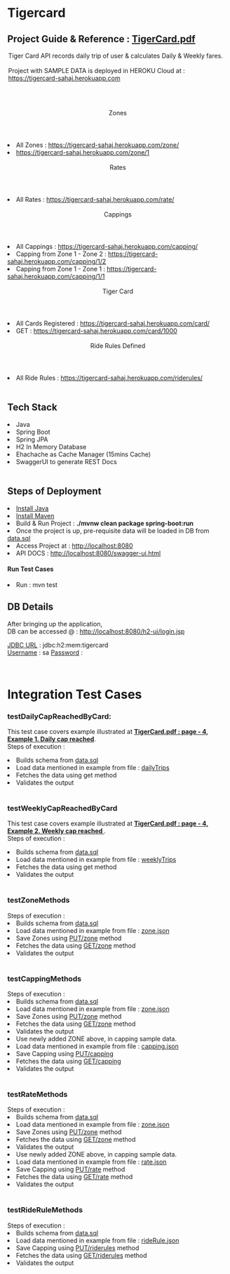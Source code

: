 # Tigercard

<h2>Project Guide & Reference : <a href="https://github.com/ysfaligit/tigercard-master/blob/main/TigerCard.pdf">
TigerCard.pdf</a></h2>
<legend>Tiger Card API records daily trip of user & calculates Daily & Weekly fares.
<br>
<br>
Project with SAMPLE DATA is deployed in HEROKU Cloud at : <a href="https://tigercard-sahaj.herokuapp.com/">https://tigercard-sahaj.herokuapp.com</a>
</legend>

<br><br>
<header>Zones</header>
<li>All Zones : <a href="https://tigercard-sahaj.herokuapp.com/zone/">https://tigercard-sahaj.herokuapp.com/zone/</a> </li>
<li><a href="https://tigercard-sahaj.herokuapp.com/zone/1">https://tigercard-sahaj.herokuapp.com/zone/1</a> </li>

<br>
<header>Rates</header>
<li>All Rates : <a href="https://tigercard-sahaj.herokuapp.com/rate/">https://tigercard-sahaj.herokuapp.com/rate/</a> </li>

<br>
<header>Cappings</header>
<li>All Cappings : <a href="https://tigercard-sahaj.herokuapp.com/capping/">https://tigercard-sahaj.herokuapp.com/capping/</a> </li>
<li>Capping from Zone 1 - Zone 2 : 
<a href="https://tigercard-sahaj.herokuapp.com/capping/1/2">https://tigercard-sahaj.herokuapp.com/capping/1/2 </a> 
</li>
</a> </li>
<li>Capping from Zone 1 - Zone 1 : 
<a href="https://tigercard-sahaj.herokuapp.com/capping/1/1">https://tigercard-sahaj.herokuapp.com/capping/1/1 </a> 
</li>
</a> </li>

<br>
<header>Tiger Card</header>
<li>All Cards Registered : <a href="https://tigercard-sahaj.herokuapp.com/card/">https://tigercard-sahaj.herokuapp.com/card/</a> </li>
<li>GET : <a href="https://tigercard-sahaj.herokuapp.com/card/1000">https://tigercard-sahaj.herokuapp.com/card/1000</a> </li>


<br>
<header>Ride Rules Defined </header>
<li>All Ride Rules : <a href="https://tigercard-sahaj.herokuapp.com/riderules/">https://tigercard-sahaj.herokuapp.com/riderules/</a> </li>


<br>
<h2>Tech Stack</h2>
<li>Java</li>
<li>Spring Boot</li> 
<li>Spring JPA</li>
<li>H2 In Memory Database</li>
<li> Ehachache as Cache Manager (15mins Cache)</li>
<li> SwaggerUI to generate REST Docs</li>

<br>

<h2>Steps of Deployment</h2>
<li><a href="https://www.java.com/en/download/help/download_options.html">Install Java</a>
<li><a href="https://maven.apache.org/install.html">Install Maven</a>
<li>Build & Run Project : <b>./mvnw clean package spring-boot:run</b></li>
<li>Once the project is up, pre-requisite data will be loaded in DB from 
<a href="https://github.com/ysfaligit/tigercard-master/blob/main/src/main/resources/data.sql">data.sql</a></li>
<li>Access Project at : <a href="http://localhost:8080">http://localhost:8080</a></li>
<li>API DOCS : <a href="http://localhost:8080/swagger-ui.html">http://localhost:8080/swagger-ui.html</a></li>

<h4>Run Test Cases</h4>
<li>Run : mvn test</li>


<h2>DB Details</h2>
After bringing up the application, <br>DB can be accessed @ : 
<a href="http://localhost:8080/h2-ui/login.jsp">http://localhost:8080/h2-ui/login.jsp</a>

<u>JDBC URL</u> : jdbc:h2:mem:tigercard
<br>
<u>Username</u> : sa
<u>Password</u> :

<br>

<h1>Integration Test Cases</h1>
<h3>testDailyCapReachedByCard:</h3>
    <p>This test case covers example illustrated at 
<b><a href="https://github.com/ysfaligit/tigercard-master/blob/main/TigerCard.pdf">
TigerCard.pdf : page - 4, Example 1. Daily cap reached</a></b>.

<br>
Steps of execution :
<li> Builds schema from <a href="https://github.com/ysfaligit/tigercard-master/blob/main/src/main/resources/data.sql">data.sql</a></li>
<li>Load data mentioned in example from file : 
<a href="https://github.com/ysfaligit/tigercard-master/blob/main/testData/dailyTrips.json">dailyTrips</a>
</li>
<li>Fetches the data using get method</li>
<li>Validates the output</li>

<br>

<h3>testWeeklyCapReachedByCard</h3>
<p>This test case covers example illustrated at 
<b><a href="https://github.com/ysfaligit/tigercard-master/blob/main/TigerCard.pdf">
TigerCard.pdf : page - 4, Example 2. Weekly cap reached
</a></b>.
<br>
Steps of execution :
<li> Builds schema from <a href="https://github.com/ysfaligit/tigercard-master/blob/main/src/main/resources/data.sql">data.sql</a></li>
<li>Load data mentioned in example from file : 
<a href="https://github.com/ysfaligit/tigercard-master/blob/main/testData/weeklyTrips.json">weeklyTrips</a>
</li>
<li>Fetches the data using get method</li>
<li>Validates the output</li>


<br>

<h3>testZoneMethods</h3>
Steps of execution :
<li> Builds schema from <a href="https://github.com/ysfaligit/tigercard-master/blob/main/src/main/resources/data.sql">data.sql</a></li>
<li>Load data mentioned in example from file : 
<a href="https://github.com/ysfaligit/tigercard-master/blob/main/testData/zone.json">zone.json</a>
</li>
<li>Save Zones using  <u>PUT/zone</u> method </li>
<li>Fetches the data using <u>GET/zone</u> method</li>
<li>Validates the output</li>


<br>

<h3>testCappingMethods</h3>
Steps of execution :
<li> Builds schema from <a href="https://github.com/ysfaligit/tigercard-master/blob/main/src/main/resources/data.sql">data.sql</a></li>
<li>Load data mentioned in example from file : 
<a href="https://github.com/ysfaligit/tigercard-master/blob/main/testData/zone.json">zone.json</a>
</li>
<li>Save Zones using <u>PUT/zone</u> method </li>
<li>Fetches the data using <u>GET/zone</u> method</li>
<li>Validates the output</li>
<li>Use newly added ZONE above, in capping sample data.</li>
<li>Load data mentioned in example from file : 
<a href="https://github.com/ysfaligit/tigercard-master/blob/main/testData/capping.json">capping.json</a>
</li>
<li>Save Capping using <u>PUT/capping</u> </li>
<li>Fetches the data using <u>GET/capping</u></li>
<li>Validates the output</li>


<br>

<h3>testRateMethods</h3>
Steps of execution :
<li> Builds schema from <a href="https://github.com/ysfaligit/tigercard-master/blob/main/src/main/resources/data.sql">data.sql</a></li>
<li>Load data mentioned in example from file : 
<a href="https://github.com/ysfaligit/tigercard-master/blob/main/testData/zone.json">zone.json</a>
</li>
<li>Save Zones using <u>PUT/zone</u> method </li>
<li>Fetches the data using <u>GET/zone</u> method</li>
<li>Validates the output</li>
<li>Use newly added ZONE above, in capping sample data.</li>
<li>Load data mentioned in example from file : 
<a href="https://github.com/ysfaligit/tigercard-master/blob/main/testData/rate.json">rate.json</a>
</li>
<li>Save Capping using <u>PUT/rate</u> method </li>
<li>Fetches the data using <u>GET/rate</u> method</li>
<li>Validates the output</li>

<br>

<h3>testRideRuleMethods</h3>
Steps of execution :
<li> Builds schema from <a href="https://github.com/ysfaligit/tigercard-master/blob/main/src/main/resources/data.sql">data.sql</a></li>
<li>Load data mentioned in example from file : 
<a href="https://github.com/ysfaligit/tigercard-master/blob/main/testData/rideRule.json">rideRule.json</a>
</li>
<li>Save Capping using <u>PUT/riderules</u> method </li>
<li>Fetches the data using <u>GET/riderules</u> method</li>
<li>Validates the output</li>

